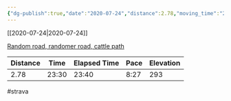 ```yaml
---
{"dg-publish":true,"date":"2020-07-24","distance":2.78,"moving_time":"23:30","elapsed_time":"23:40","pace":"8:27","total_elevation_gain":293,"url":"https://www.strava.com/activities/3816636584","permalink":"/01-personal/strava/2020-07-24-random-road-randomer-road-cattle-path/","dgPassFrontmatter":true}
---
```



[[2020-07-24\|2020-07-24]]

[Random road, randomer road, cattle path](https://www.strava.com/activities/3816636584)

| Distance | Time  | Elapsed Time | Pace | Elevation |
| -------- | ----- | ------------ | ---- | --------- |
| 2.78     | 23:30 | 23:40        | 8:27 | 293       |




#strava
